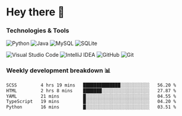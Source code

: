 # Hey there 👋

### Technologies & Tools

![Python](https://img.shields.io/badge/python-3670A0?style=for-the-badge&logo=python&logoColor=ffdd54)
![Java](https://img.shields.io/badge/java-%23ED8B00.svg?style=for-the-badge&logo=openjdk&logoColor=white)
![MySQL](https://img.shields.io/badge/mysql-4479A1.svg?style=for-the-badge&logo=mysql&logoColor=white)
![SQLite](https://img.shields.io/badge/sqlite-%2307405e.svg?style=for-the-badge&logo=sqlite&logoColor=white)

![Visual Studio Code](https://img.shields.io/badge/Visual%20Studio%20Code-0078d7.svg?style=for-the-badge&logo=visual-studio-code&logoColor=white)
![IntelliJ IDEA](https://img.shields.io/badge/IntelliJIDEA-000000.svg?style=for-the-badge&logo=intellij-idea&logoColor=white)
![GitHub](https://img.shields.io/badge/github-%23121011.svg?style=for-the-badge&logo=github&logoColor=white)
![Git](https://img.shields.io/badge/git-%23F05033.svg?style=for-the-badge&logo=git&logoColor=white)

### Weekly development breakdown 📊
<!--START_SECTION:waka-->

```txt
SCSS         4 hrs 19 mins   ██████████████░░░░░░░░░░░   56.20 %
HTML         2 hrs 8 mins    ███████░░░░░░░░░░░░░░░░░░   27.87 %
YAML         21 mins         █░░░░░░░░░░░░░░░░░░░░░░░░   04.55 %
TypeScript   19 mins         █░░░░░░░░░░░░░░░░░░░░░░░░   04.20 %
Python       16 mins         █░░░░░░░░░░░░░░░░░░░░░░░░   03.51 %
```

<!--END_SECTION:waka-->
